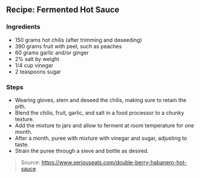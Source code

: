 ## Recipe: Fermented Hot Sauce


### Ingredients
 - 150 grams hot chilis (after trimming and deseeding)
 - 390 grams fruit with peel, such as peaches
 - 60 grams garlic and/or ginger
 - 2% salt by weight
 - 1/4 cup vinegar
 - 2 teaspoons sugar

### Steps
 - Wearing gloves, stem and deseed the chilis, making sure to retain the pith.
 - Blend the chilis, fruit, garlic, and salt in a food processor to a chunky texture.
 - Add the mixture to jars and allow to ferment at room temperature for one month.
 - After a month, puree with mixture with vinegar and sugar, adjusting to taste.
 - Strain the puree through a sieve and bottle as desired.

> Source: https://www.seriouseats.com/double-berry-habanero-hot-sauce